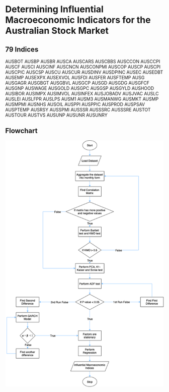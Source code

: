 # Determining Influential Macroeconomic Indicators for the Australian Stock Market

## 79 Indices

AUSBOT AUSBP AUSBR AUSCA AUSCARS AUSCBBS AUSCCON AUSCCPI AUSCF AUSCI AUSCINF AUSCNCN AUSCONPMI AUSCOP AUSCP AUSCPI AUSCPIC AUSCSP AUSCU AUSCUR AUSDINV AUSDPINC AUSEC AUSEDBT AUSEMP AUSEXPX AUSEXVOL AUSFDI AUSFER AUSFTEMP AUSG AUSGAGR AUSGBGT AUSGBVL AUSGCP AUSGD AUSGDG AUSGFCF AUSGNP AUSWAGE AUSGOLD
AUSGPC AUSGSP AUSGYLD AUSHOOD AUSIBOR AUSIMPX AUSIMVOL AUSINFEX AUSJOBADV AUSJVAC AUSLC AUSLEI AUSLFPR AUSLPS AUSM1 AUSM3 AUSMANWG AUSMKT AUSMP AUSMPMI AUSNHS AUSOIL AUSPPI AUSPPIC AUSPROD AUSPSAV AUSPTEMP AUSRSY AUSSPMI AUSSSR AUSSSRC AUSSSRE AUSTOT AUSTOUR AUSTVS AUSUNP AUSUNR AUSUNRY


## Flowchart
<p align="center">
  <img src="flowcharts/Vaishu_Stocks_methodology_detail.drawio.png" title="hover text">
</p>
